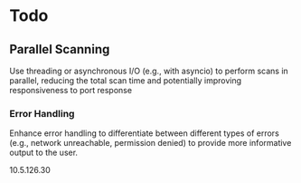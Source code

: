 # Todo

## Parallel Scanning

Use threading or asynchronous I/O (e.g., with asyncio) to perform scans in parallel, reducing the total scan time and potentially improving responsiveness to port response

### Error Handling

Enhance error handling to differentiate between different types of errors (e.g., network unreachable, permission denied) to provide more informative output to the user.

10.5.126.30